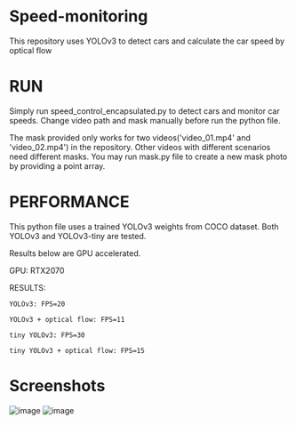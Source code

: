 # Speed-monitoring
This repository uses YOLOv3 to detect cars and calculate the car speed by optical flow

# RUN
Simply run speed_control_encapsulated.py to detect cars and monitor car speeds. Change video path and mask manually before run the python file. 

The mask provided only works for two videos('video_01.mp4' and 'video_02.mp4') in the repository. Other videos with different scenarios need different masks. You may run mask.py file to create a new mask photo by providing a point array.

# PERFORMANCE
This python file uses a trained YOLOv3 weights from COCO dataset. Both YOLOv3 and YOLOv3-tiny are tested. 

Results below are GPU accelerated. 

GPU: RTX2070

RESULTS:
    
    YOLOv3: FPS=20
    
    YOLOv3 + optical flow: FPS=11

    tiny YOLOv3: FPS=30
    
    tiny YOLOv3 + optical flow: FPS=15
    
# Screenshots
![image](https://user-images.githubusercontent.com/45188716/143729724-3d50c091-e46c-4587-948d-7989de5ed1d4.png)
![image](https://user-images.githubusercontent.com/45188716/143729805-9cfd1809-29c6-4cbd-926a-5913399cb9b4.png)
